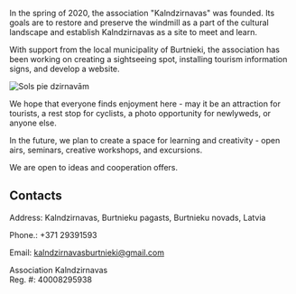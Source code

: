 In the spring of 2020, the association "Kalndzirnavas" was founded. Its goals are to restore and preserve the windmill as a part of the cultural landscape and establish Kalndzirnavas as a site to meet and learn.

With support from the local municipality of Burtnieki, the association has been working on creating a sightseeing spot, installing tourism information signs, and develop a website.

<img class="article-image square" src="{{ site.baseurl_root }}/assets/images/sols.jpg" alt="Sols pie dzirnavām">

We hope that everyone finds enjoyment here - may it be an attraction for tourists, a rest stop for cyclists, a photo opportunity for newlyweds, or anyone else.

In the future, we plan to create a space for learning and creativity - open airs, seminars, creative workshops, and excursions.

We are open to ideas and cooperation offers.

## Contacts

Address: Kalndzirnavas, Burtnieku pagasts, Burtnieku novads, Latvia

Phone.: +371 29391593

Email: <a href="mailto:kalndzirnavasburtnieki@gmail.com">kalndzirnavasburtnieki@gmail.com</a>

Association Kalndzirnavas<br />
Reg. #: 40008295938
